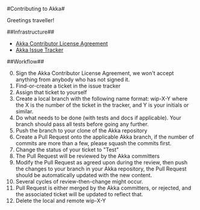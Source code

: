 #Contributing to Akka#

Greetings traveller!

##Infrastructure##

* [Akka Contributor License Agreement](www.typesafe.com/contribute/cla)
* [Akka Issue Tracker](http://doc.akka.io/docs/akka/current/project/issue-tracking.html)

##Workflow##

0. Sign the Akka Contributor License Agreement,
   we won't accept anything from anybody who has not signed it.
1. Find-or-create a ticket in the issue tracker
2. Assign that ticket to yourself
3. Create a local branch with the following name format: wip-X-Y
   where the X is the number of the ticket in the tracker,
   and Y is your initials or similar.
4. Do what needs to be done (with tests and docs if applicable).
   Your branch should pass all tests before going any further.
5. Push the branch to your clone of the Akka repository
6. Create a Pull Request onto the applicable Akka branch,
   if the number of commits are more than a few, please squash the
   commits first.
7. Change the status of your ticket to "Test"
8. The Pull Request will be reviewed by the Akka committers
9. Modify the Pull Request as agreed upon during the review,
   then push the changes to your branch in your Akka repository,
   the Pull Request should be automatically updated with the new
   content.
10. Several cycles of review-then-change might occur.
11. Pull Request is either merged by the Akka committers,
    or rejected, and the associated ticket will be updated to
    reflect that.
12. Delete the local and remote wip-X-Y